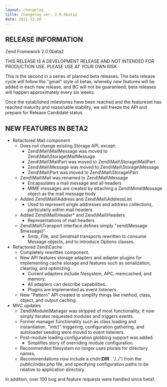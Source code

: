 ```yaml
---
layout: changelog
title: Changelog ver. 2.0.0beta2
date: 2011-12-20
---
```


RELEASE INFORMATION
---------------
Zend Framework 2.0.0beta2

THIS RELEASE IS A DEVELOPMENT RELEASE AND NOT INTENDED FOR PRODUCTION USE.
PLEASE USE AT YOUR OWN RISK.

This is the second in a series of planned beta releases. The beta release
cycle will follow the "gmail" style of betas, whereby new features will
be added in each new release, and BC will not be guaranteed; beta
releases will happen approximately every six weeks.

Once the established milestones have been reached and the featureset has
reached maturity and reasonable stability, we will freeze the API and
prepare for Release Candidate status.

NEW FEATURES IN BETA2
---------------------

- Refactored Mail component
  - Does not change existing Storage API, except:
    - Zend\Mail\MailMessage was moved to Zend\Mail\Storage\MailMessage
    - Zend\Mail\MailPart was moved to Zend\Mail\Storage\MailPart
    - Zend\Mail\Message was moved to Zend\Mail\Storage\Message
    - Zend\Mail\Part was moved to Zend\Mail\Storage\Part
  - Zend\Mail\Mail was renamed to Zend\Mail\Message
    - Encapsulates a mail message and all headers
    - MIME messages are created by attaching a Zend\Mime\Message object as the
      mail message body
  - Added Zend\Mail\Address and Zend\Mail\AddressList
    - Used to represent single addresses and address collections, particularly
      within mail headers
  - Added Zend\Mail\Header\* and Zend\Mail\Headers
    - Representations of mail headers
  - Zend\Mail\Transport interface defines simply "send(Message $message)"
    - Smtp, File, and Sendmail transports rewritten to consume Message objects,
      and to introduce Options classes.
- Refactored Zend\Cache
  - Completely rewritten component.
  - New API features storage adapters and adapter plugins for implementing cache
    storage and features such as serialization, clearing, and optimizing.
    - Current adapters include filesystem, APC, memcached, and memory.
    - All adapters can describe capabilities.
    - Plugins are implemented as event listeners.
  - New "Pattern" API created to simplify things like method, class, object, and
    output caching.
- MVC updates
  - Zend\Module\Manager was stripped of most functionality; it now simply
    iterates requested modules and triggers events.
  - Former manager functionality such as class loading and instantiation,
    "init()" triggering, configuration gathering, and autoloader seeding were
    moved to event listeners.
  - Post-module loading configuration globbing support was added.
    - Simplifies story of overriding module configuration.
  - Recommended filesystem no longer uses plurals for directory names.
  - Recommendations now include a chdir(__DIR__ . '/../') from the
    public/index.php file, and specifying configuration paths to be relative to
    application directory.

In addition, over 100 bug and feature requests were handled since beta1.
